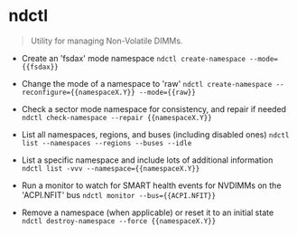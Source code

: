 # ndctl
> Utility for managing Non-Volatile DIMMs.

- Create an 'fsdax' mode namespace
`ndctl create-namespace --mode={{fsdax}}`

- Change the mode of a namespace to 'raw'
`ndctl create-namespace --reconfigure={{namespaceX.Y}} --mode={{raw}}`

- Check a sector mode namespace for consistency, and repair if needed
`ndctl check-namespace --repair {{namespaceX.Y}}`

- List all namespaces, regions, and buses (including disabled ones)
`ndctl list --namespaces --regions --buses --idle`

- List a specific namespace and include lots of additional information
`ndctl list -vvv --namespace={{namespaceX.Y}}`

- Run a monitor to watch for SMART health events for NVDIMMs on the 'ACPI.NFIT' bus
`ndctl monitor --bus={{ACPI.NFIT}}`

- Remove a namespace (when applicable) or reset it to an initial state
`ndctl destroy-namespace --force {{namespaceX.Y}}`
